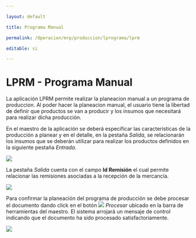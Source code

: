 ---
layout: default
title: Programa Manual
permalink: /Operacion/mrp/produccion/lprograma/lprm
editable: si
---

# LPRM - Programa Manual

La aplicación LPRM permite realizar la planeacion manual a un programa de produccion. Al poder hacer la planeacion manual, el usuario tiene la libertad de definir que productos se van a producir y los insumos que necesitará para realizar dicha producción.  

En el maestro de la aplicación se deberá especificar las características de la producción a planear y en el detalle, en la pestaña _Salida_, se relacionarán los insumos que se deberán utilizar para realizar los productos definidos en la siguiente pestaña _Entrada_.  

![](lprm.png)

La pestaña _Salida_ cuenta con el campo **Id Remisión** el cual permite relacionar las remisiones asociadas a la recepción de la mercancía.  

![](lprm1.png)

Para confirmar la planeación del programa de producción se debe procesar el documento dando click en el botón ![](procesar.png) _Procesar_ ubicado en la barra de herramientas del maestro. El sistema arrojará un mensaje de control indicando que el documento ha sido procesado satisfactoriamente.  

![](lprm2.png)